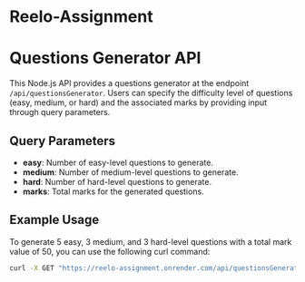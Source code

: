 # Reelo-Assignment

# Questions Generator API

This Node.js API provides a questions generator at the endpoint `/api/questionsGenerator`. Users can specify the difficulty level of questions (easy, medium, or hard) and the associated marks by providing input through query parameters.


## Query Parameters

- **easy**: Number of easy-level questions to generate.
- **medium**: Number of medium-level questions to generate.
- **hard**: Number of hard-level questions to generate.
- **marks**: Total marks for the generated questions.

## Example Usage

To generate 5 easy, 3 medium, and 3 hard-level questions with a total mark value of 50, you can use the following curl command:

```bash
curl -X GET "https://reelo-assignment.onrender.com/api/questionsGenerator?easy=10&medium=30&hard=60&marks=50"



